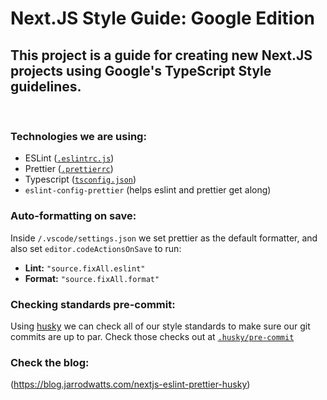 # Next.JS Style Guide: Google Edition

## This project is a guide for creating new Next.JS projects using Google's TypeScript Style guidelines.

<br>

### Technologies we are using:

- ESLint ([`.eslintrc.js`](./.eslintrc.js))
- Prettier ([`.prettierrc`](./.prettierrc))
- Typescript ([`tsconfig.json`](./tsconfig.json))
- `eslint-config-prettier` (helps eslint and prettier get along)

### Auto-formatting on save:

Inside `/.vscode/settings.json` we set prettier as the default formatter, and also set `editor.codeActionsOnSave` to run:

- **Lint:** `"source.fixAll.eslint"`
- **Format:** `"source.fixAll.format"`

### Checking standards pre-commit:

Using [husky](https://www.npmjs.com/package/husky) we can check all of our style standards to make sure our git commits are up to par. Check those checks out at [`.husky/pre-commit`](.husky/pre-commit)

### Check the blog:
(https://blog.jarrodwatts.com/nextjs-eslint-prettier-husky)
